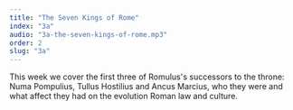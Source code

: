 ```yaml
---
title: "The Seven Kings of Rome"
index: "3a"
audio: "3a-the-seven-kings-of-rome.mp3"
order: 2
slug: "3a"
---
```


This week we cover the first three of Romulus's successors to the throne: Numa Pompulius, Tullus Hostilius and Ancus Marcius, who they were and what affect they had on the evolution Roman law and culture.


